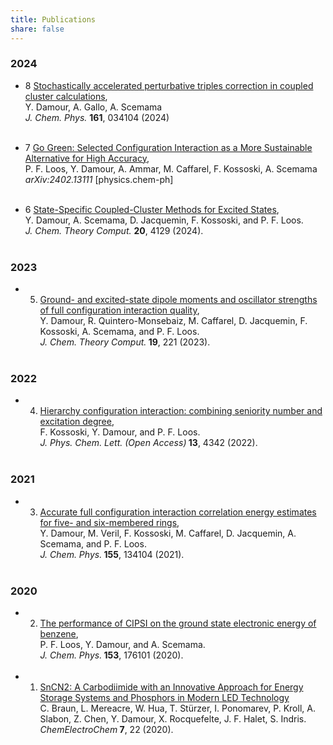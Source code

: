 ```yaml
---
title: Publications
share: false
---
```


### 2024
* 8 [Stochastically accelerated perturbative triples correction in coupled cluster calculations](https://doi.org/10.1063/5.0220730),<br></a>
Y. Damour, A. Gallo, A. Scemama<br>
<I> J. Chem. Phys. </I><B> 161</B>, 034104 (2024) <br><br>

* 7 [Go Green: Selected Configuration Interaction as a More Sustainable Alternative for High Accuracy](https://arxiv.org/abs/2402.13111),<br></a>
P. F. Loos, Y. Damour, A. Ammar, M. Caffarel, F. Kossoski, A. Scemama <br>
<I> arXiv:2402.13111 </I> [physics.chem-ph] <br><br>

* 6 [State-Specific Coupled-Cluster Methods for Excited States](https://doi.org/10.1021/acs.jctc.4c00034),<br></a>
Y. Damour, A. Scemama, D. Jacquemin, F. Kossoski, and P. F. Loos.<br>
<I> J. Chem. Theory Comput. </I><B> 20</B>, 4129 (2024). <br><br>

### 2023
* 5. [Ground- and excited-state dipole moments and oscillator strengths of full configuration interaction quality](https://doi.org/10.1021/acs.jctc.2c01111),<br></a>
Y. Damour, R. Quintero-Monsebaiz, M. Caffarel, D. Jacquemin, F. Kossoski, A. Scemama, and P. F. Loos.<br>
<I> J. Chem. Theory Comput.</I><B> 19</B>, 221 (2023). <br><br>

### 2022
* 4. [Hierarchy configuration interaction: combining seniority number and excitation degree](https://doi.org/10.1021/acs.jpclett.2c00730),<br></a>
F. Kossoski, Y. Damour, and P. F. Loos.<br>
<I>J. Phys. Chem. Lett. (Open Access)</I><B> 13</B>, 4342 (2022). <br><br>

### 2021
* 3. [Accurate full configuration interaction correlation energy estimates for five- and six-membered rings](https://doi.org/10.1063/5.0065314),<br></a>
Y. Damour, M. Veril, F. Kossoski, M. Caffarel, D. Jacquemin, A. Scemama, and P. F. Loos.<br>
<I> J. Chem. Phys.</I><B> 155</B>, 134104 (2021). <br><br>

### 2020
* 2. [The performance of CIPSI on the ground state electronic energy of benzene](https://doi.org/10.1063/5.0027617),<br></a>
P. F. Loos, Y. Damour, and A. Scemama.<br>
<I> J. Chem. Phys.</I><B> 153</B>, 176101 (2020). <br><br>

* 1. [SnCN2: A Carbodiimide with an Innovative Approach for Energy Storage Systems and Phosphors in Modern LED Technology](https://doi.org/10.1002/celc.202000765) <br></a>
C. Braun, L. Mereacre, W. Hua, T. Stürzer, I. Ponomarev, P. Kroll, A. Slabon, Z. Chen, Y. Damour, X. Rocquefelte, J. F. Halet, S. Indris.<br>
<I> ChemElectroChem</I><B> 7</B>, 22 (2020). <br><br>

